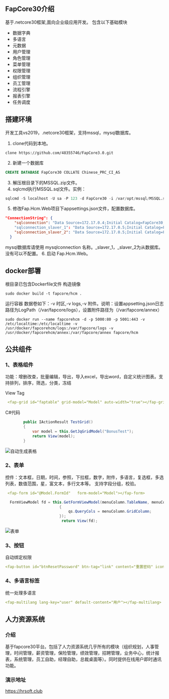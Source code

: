 
## FapCore30介绍
基于.netcore30框架,面向企业级应用开发。
包含以下基础模块
- 数据字典
- 多语言
- 元数据
- 用户管理
- 角色管理
- 菜单管理
- 权限管理
- 组织管理
- 员工管理
- 流程引擎
- 报表引擎
- 任务调度
## 搭建环境
开发工具vs2019，.netcore30框架，支持mssql，mysql数据库。
1. clone代码到本地。
```shell
clone https://github.com/48355746/FapCore3.0.git
```
2. 新建一个数据库
```sql
CREATE DATABASE FapCore30 COLLATE Chinese_PRC_CI_AS 
```
3. 解压根目录下的MSSQL.zip文件。
4. sqlcmd执行MSSQL.sql文件。实例：
```sql
sqlcmd -S localhost -U sa -P 123 -d FapCore30 -i /var/opt/mssql/MSSQL.sql
```
5. 修改Fap.Hcm.Web项目下appsettings.json文件，配置数据库。
```json
"ConnectionString": {
    "sqlconnection": "Data Source=172.17.0.4;Initial Catalog=FapCore30;User ID=sa;Password=123;Enlist=false;Max Pool SIZE=500;Min Pool SIZE=50;MultipleActiveResultSets=True"
    "sqlconnection_slaver_1": "Data Source=172.17.0.5;Initial Catalog=FapCore30;User ID=sa;Password=123;Enlist=false;Max Pool SIZE=500;Min Pool SIZE=50;MultipleActiveResultSets=True",
    "sqlconnection_slaver_2": "Data Source=172.17.0.5;Initial Catalog=FapCore30;User ID=sa;Password=123;Enlist=false;Max Pool SIZE=500;Min Pool SIZE=50;MultipleActiveResultSets=True"
  }
```
mysql数据库请使用 mysqlconnection 名称。_slaver_1，_slaver_2为从数据库。没有可以不配置。
6. 启动 Fap.Hcm.Web。
## docker部署
根目录已包含Dockerfile文件
构造镜像
```shell
sudo docker build -t fapcore/hcm .
```
运行容器
数据卷如下：-v 时区,-v logs,-v 附件。说明：设置appsetting.json日志路径为LogPath（/var/fapcore/logs），设置附件路径为（/var/fapcore/annex）
```shell
sudo docker run --name fapcorehcm -d -p 5000:80 -p 5001:443 -v /etc/localtime:/etc/localtime -v /usr/docker/fapcorehcm/logs:/var/fapcore/logs -v /usr/docker/fapcorehcm/annex:/var/fapcore/annex fapcore/hcm
```
## 公共组件

### 1、表格组件
功能：增删改查，批量编辑，导出，导入excel，导出word，自定义统计图表。支持排列，排序，筛选，分类，冻结

View Tag
```yaml
 <fap-grid id="faptable" grid-model="Model" auto-width="true"></fap-grid>
```
C#代码
```csharp
        public IActionResult TestGrid()
        {
            var model = this.GetJqGridModel("BonusTest");
            return View(model);
        }
```
![自动生成表格](https://img2020.cnblogs.com/blog/1852668/202003/1852668-20200309125612020-1464387791.png)

### 2、表单
控件：文本框，日期，时间，参照，下拉框，数字，附件，多语言，复选框，多选列表，数值范围，星，富文本，多行文本等。
支持字段分组，校验。

```yaml
 <fap-form id="@Model.FormId"   form-model="Model"></fap-form>
```

```csharp
  FormViewModel fd = this.GetFormViewModel(menuColumn.TableName, menuColumn.GridId, fid, qs =>
                        {
                            qs.QueryCols = menuColumn.GridColumn;
                        });
                         return View(fd);
```
![表单](https://img2020.cnblogs.com/blog/1852668/202003/1852668-20200309125622256-2012512280.png)


### 3、按钮
自动绑定权限
```yaml
<fap-button id="btnResetPassword" btn-tag="link" content="重置密码" icon-before="fa fa-cog blue" class-name="info"></fap-button>
```
### 4、多语言标签
统一处理多语言
```yaml
<fap-multilang lang-key="user" default-content="用户"></fap-multilang>
```
## 人力资源系统
### 介绍
基于fapcore30平台。包括了人力资源系统几乎所有的模块（组织规划，人事管理，时间管理，薪资管理，保险管理，绩效管理，招聘管理，业务中心，统计报表，系统管理，员工自助，经理自助，总裁桌面等）。同时提供在线用户即时通讯功能。
### 演示地址
https://hrsoft.club

